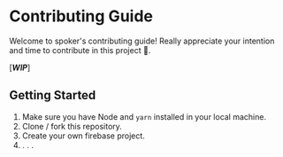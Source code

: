 # Contributing Guide

Welcome to spoker's contributing guide! Really appreciate your intention and time to contribute in this project 🙇.

[**_WIP_**]

## Getting Started

1. Make sure you have Node and `yarn` installed in your local machine. 
2. Clone / fork this repository.
3. Create your own firebase project.
4. . . .